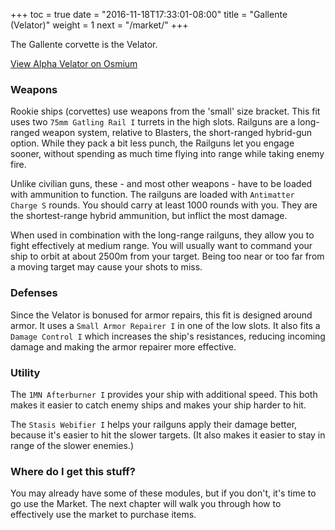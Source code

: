 +++
toc = true
date = "2016-11-18T17:33:01-08:00"
title = "Gallente (Velator)"
weight = 1
next = "/market/"
+++

The Gallente corvette is the Velator.

<object type="image/svg+xml" 
data="https://o.smium.org/api/convert/118273/svg/118273-alpha-velator.svg?privatetoken=614629525367554048">
<a href="https://o.smium.org/loadout/private/118273/614629525367554048">View Alpha Velator on Osmium</a></object>

### Weapons

Rookie ships (corvettes) use weapons from the 'small' size bracket.
This fit uses two `75mm Gatling Rail I` turrets in the high slots.
Railguns are a long-ranged weapon system, relative to Blasters, the short-ranged hybrid-gun option.
While they pack a bit less punch, the Railguns let you engage sooner,
without spending as much time flying into range while taking enemy fire.

Unlike civilian guns, these - and most other weapons - have to be loaded with ammunition to function.
The railguns are loaded with `Antimatter Charge S` rounds.
You should carry at least 1000 rounds with you.
They are the shortest-range hybrid ammunition, but inflict the most damage. 

When used in combination with the long-range railguns, they allow you to fight effectively at medium range.
You will usually want to command your ship to orbit at about 2500m from your target.
Being too near or too far from a moving target may cause your shots to miss.

### Defenses

Since the Velator is bonused for armor repairs, this fit is designed around armor.
It uses a `Small Armor Repairer I` in one of the low slots. It also fits a `Damage Control I`
which increases the ship's resistances, reducing incoming damage and making the armor repairer
more effective.

### Utility

The `1MN Afterburner I` provides your ship with additional speed. This both makes it easier to
catch enemy ships and makes your ship harder to hit.

The `Stasis Webifier I` helps your railguns apply their damage better, because it's easier to hit
the slower targets. (It also makes it easier to stay in range of the slower enemies.)

### Where do I get this stuff?

You may already have some of these modules, but if you don't, it's time to go use the Market.
The next chapter will walk you through how to effectively use the market to purchase items.
